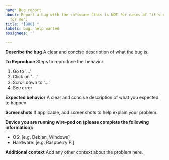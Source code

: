 ```yaml
---
name: Bug report
about: Report a bug with the software (this is NOT for cases of "it's not working
  for me")
title: "[BUG] "
labels: bug, help wanted
assignees: ''

---
```


**Describe the bug**
A clear and concise description of what the bug is.

**To Reproduce**
Steps to reproduce the behavior:
1. Go to '...'
2. Click on '....'
3. Scroll down to '....'
4. See error

**Expected behavior**
A clear and concise description of what you expected to happen.

**Screenshots**
If applicable, add screenshots to help explain your problem.

**Device you are running wire-pod on (please complete the following information):**
 - OS: [e.g. Debian, Windows]
 - Hardware: [e.g. Raspberry Pi]

**Additional context**
Add any other context about the problem here.
